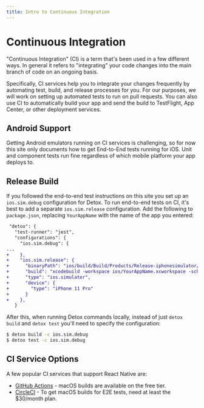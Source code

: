 ```yaml
---
title: Intro to Continuous Integration
---
```


# Continuous Integration

"Continuous Integration" (CI) is a term that's been used in a few different ways. In general it refers to "integrating" your code changes into the main branch of code on an ongoing basis.

Specifically, CI services help you to integrate your changes frequently by automating test, build, and release processes for you. For our purposes, we will work on setting up automated tests to run on pull requests. You can also use CI to automatically build your app and send the build to TestFlight, App Center, or other deployment services.

## Android Support

Getting Android emulators running on CI services is challenging, so for now this site only documents how to get End-to-End tests running for iOS. Unit and component tests run fine regardless of which mobile platform your app deploys to.

## Release Build

If you followed the end-to-end test instructions on this site you set up an `ios.sim.debug` configuration for Detox. To run end-to-end tests on CI, it's best to add a separate `ios.sim.release` configuration. Add the following to `package.json`, replacing `YourAppName` with the name of the app you entered:

```diff
 "detox": {
   "test-runner": "jest",
   "configurations": {
     "ios.sim.debug": {
...
+    },
+    "ios.sim.release": {
+      "binaryPath": "ios/build/Build/Products/Release-iphonesimulator/YourAppName.app",
+      "build": "xcodebuild -workspace ios/YourAppName.xcworkspace -scheme YourAppName -configuration Release -sdk iphonesimulator -derivedDataPath ios/build",
+      "type": "ios.simulator",
+      "device": {
+        "type": "iPhone 11 Pro"
+      }
+    },
   }
```

After this, when running Detox commands locally, instead of just `detox build` and `detox test` you'll need to specify the configuration:

```sh
$ detox build -c ios.sim.debug
$ detox test -c ios.sim.debug
```

## CI Service Options

A few popular CI services that support React Native are:

- [GitHub Actions](/ci/github-actions) - macOS builds are available on the free tier.
- [CircleCI](/ci/circleci) - To get macOS builds for E2E tests, need at least the $30/month plan.
